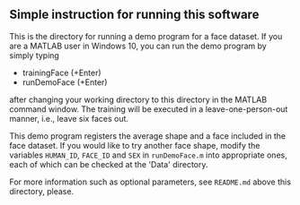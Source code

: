 ## Simple instruction for running this software

This is the directory for running a demo program for a face dataset.
If you are a MATLAB user in Windows 10, you can run the demo program by simply typing

- trainingFace (+Enter)
- runDemoFace  (+Enter)

after changing your working directory to this directory in the MATLAB command window.
The training will be executed in a leave-one-person-out manner, i.e., leave six faces out.

This demo program registers the average shape and a face included in the face dataset.
If you would like to try another face shape, modify the variables `HUMAN_ID`, `FACE_ID`
and `SEX`  in `runDemoFace.m` into appropriate ones, each of which can be checked at
the 'Data' directory.

For more information such as optional parameters, see `README.md` above this directory,
please.
